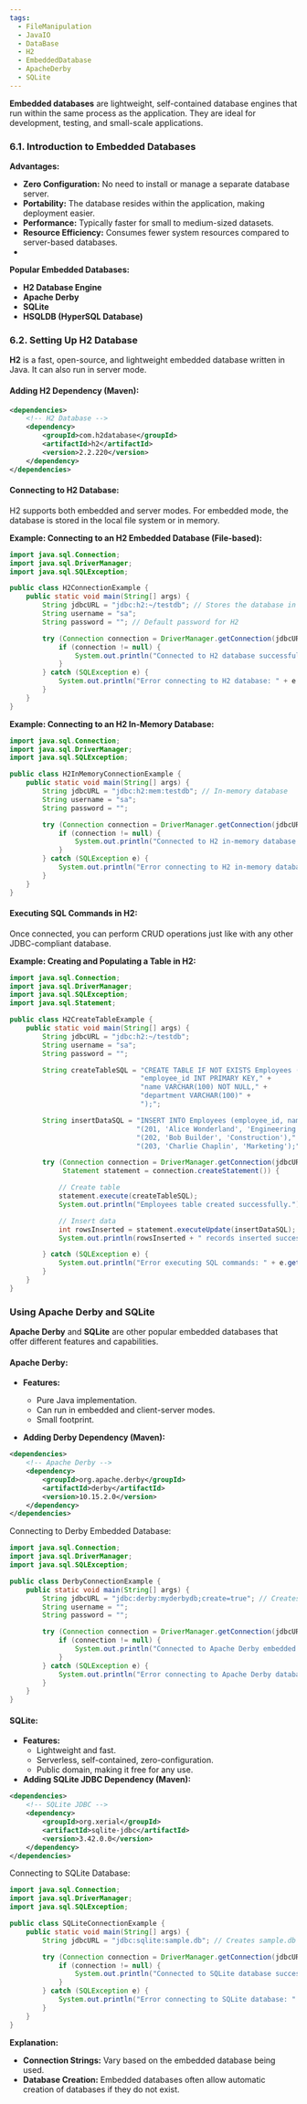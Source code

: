 ```yaml
---
tags:
  - FileManipulation
  - JavaIO
  - DataBase
  - H2
  - EmbeddedDatabase
  - ApacheDerby
  - SQLite
---
```


**Embedded databases** are lightweight, self-contained database engines that run within the same process as the application. They are ideal for development, testing, and small-scale applications.
### 6.1. Introduction to Embedded Databases
**Advantages:**
- **Zero Configuration:** No need to install or manage a separate database server.
- **Portability:** The database resides within the application, making deployment easier.
- **Performance:** Typically faster for small to medium-sized datasets.
- **Resource Efficiency:** Consumes fewer system resources compared to server-based databases.
- 
**Popular Embedded Databases:**
- **H2 Database Engine**
- **Apache Derby**
- **SQLite**
- **HSQLDB (HyperSQL Database)**
### 6.2. Setting Up H2 Database
**H2** is a fast, open-source, and lightweight embedded database written in Java. It can also run in server mode.
#### **Adding H2 Dependency (Maven):**
```xml
<dependencies>
    <!-- H2 Database -->
    <dependency>
        <groupId>com.h2database</groupId>
        <artifactId>h2</artifactId>
        <version>2.2.220</version>
    </dependency>
</dependencies>
```
#### **Connecting to H2 Database:**
H2 supports both embedded and server modes. For embedded mode, the database is stored in the local file system or in memory.

**Example: Connecting to an H2 Embedded Database (File-based):**
```java
import java.sql.Connection;
import java.sql.DriverManager;
import java.sql.SQLException;

public class H2ConnectionExample {
    public static void main(String[] args) {
        String jdbcURL = "jdbc:h2:~/testdb"; // Stores the database in the user's home directory
        String username = "sa";
        String password = ""; // Default password for H2

        try (Connection connection = DriverManager.getConnection(jdbcURL, username, password)) {
            if (connection != null) {
                System.out.println("Connected to H2 database successfully.");
            }
        } catch (SQLException e) {
            System.out.println("Error connecting to H2 database: " + e.getMessage());
        }
    }
}
```
**Example: Connecting to an H2 In-Memory Database:**
```java
import java.sql.Connection;
import java.sql.DriverManager;
import java.sql.SQLException;

public class H2InMemoryConnectionExample {
    public static void main(String[] args) {
        String jdbcURL = "jdbc:h2:mem:testdb"; // In-memory database
        String username = "sa";
        String password = "";

        try (Connection connection = DriverManager.getConnection(jdbcURL, username, password)) {
            if (connection != null) {
                System.out.println("Connected to H2 in-memory database successfully.");
            }
        } catch (SQLException e) {
            System.out.println("Error connecting to H2 in-memory database: " + e.getMessage());
        }
    }
}
```
#### **Executing SQL Commands in H2:**
Once connected, you can perform CRUD operations just like with any other JDBC-compliant database.

**Example: Creating and Populating a Table in H2:**
```java
import java.sql.Connection;
import java.sql.DriverManager;
import java.sql.SQLException;
import java.sql.Statement;

public class H2CreateTableExample {
    public static void main(String[] args) {
        String jdbcURL = "jdbc:h2:~/testdb";
        String username = "sa";
        String password = "";

        String createTableSQL = "CREATE TABLE IF NOT EXISTS Employees (" +
                                "employee_id INT PRIMARY KEY," +
                                "name VARCHAR(100) NOT NULL," +
                                "department VARCHAR(100)" +
                                ");";

        String insertDataSQL = "INSERT INTO Employees (employee_id, name, department) VALUES " +
                               "(201, 'Alice Wonderland', 'Engineering')," +
                               "(202, 'Bob Builder', 'Construction')," +
                               "(203, 'Charlie Chaplin', 'Marketing');";

        try (Connection connection = DriverManager.getConnection(jdbcURL, username, password);
             Statement statement = connection.createStatement()) {

            // Create table
            statement.execute(createTableSQL);
            System.out.println("Employees table created successfully.");

            // Insert data
            int rowsInserted = statement.executeUpdate(insertDataSQL);
            System.out.println(rowsInserted + " records inserted successfully.");

        } catch (SQLException e) {
            System.out.println("Error executing SQL commands: " + e.getMessage());
        }
    }
}
```
### Using Apache Derby and SQLite
**Apache Derby** and **SQLite** are other popular embedded databases that offer different features and capabilities.
#### **Apache Derby:**
- **Features:**
    
    - Pure Java implementation.
    - Can run in embedded and client-server modes.
    - Small footprint.
- **Adding Derby Dependency (Maven):**
```xml
<dependencies>
    <!-- Apache Derby -->
    <dependency>
        <groupId>org.apache.derby</groupId>
        <artifactId>derby</artifactId>
        <version>10.15.2.0</version>
    </dependency>
</dependencies>
```
Connecting to Derby Embedded Database:
```java
import java.sql.Connection;
import java.sql.DriverManager;
import java.sql.SQLException;

public class DerbyConnectionExample {
    public static void main(String[] args) {
        String jdbcURL = "jdbc:derby:myderbydb;create=true"; // Creates database if it doesn't exist
        String username = "";
        String password = "";

        try (Connection connection = DriverManager.getConnection(jdbcURL, username, password)) {
            if (connection != null) {
                System.out.println("Connected to Apache Derby embedded database successfully.");
            }
        } catch (SQLException e) {
            System.out.println("Error connecting to Apache Derby database: " + e.getMessage());
        }
    }
}
```
#### **SQLite:**
- **Features:**
    - Lightweight and fast.
    - Serverless, self-contained, zero-configuration.
    - Public domain, making it free for any use.
- **Adding SQLite JDBC Dependency (Maven):**
```xml
<dependencies>
    <!-- SQLite JDBC -->
    <dependency>
        <groupId>org.xerial</groupId>
        <artifactId>sqlite-jdbc</artifactId>
        <version>3.42.0.0</version>
    </dependency>
</dependencies>
```
Connecting to SQLite Database:
```java
import java.sql.Connection;
import java.sql.DriverManager;
import java.sql.SQLException;

public class SQLiteConnectionExample {
    public static void main(String[] args) {
        String jdbcURL = "jdbc:sqlite:sample.db"; // Creates sample.db if it doesn't exist

        try (Connection connection = DriverManager.getConnection(jdbcURL)) {
            if (connection != null) {
                System.out.println("Connected to SQLite database successfully.");
            }
        } catch (SQLException e) {
            System.out.println("Error connecting to SQLite database: " + e.getMessage());
        }
    }
}
```

**Explanation:**
- **Connection Strings:** Vary based on the embedded database being used.
- **Database Creation:** Embedded databases often allow automatic creation of databases if they do not exist.